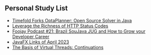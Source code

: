 ## Personal Study List
<!-- BLOG-POST-LIST:START -->
- [Timefold Forks OptaPlanner: Open Source Solver in Java](https://foojay.io/today/optaplanner-continues-as-timefold/)
- [Leverage the Richness of HTTP Status Codes](https://foojay.io/today/leverage-the-richness-of-http-status-codes/)
- [Foojay Podcast #21: Brazil SouJava JUG and How to Grow your Developer Career](https://foojay.io/today/foojay-podcast-21/)
- [JavaFX Links of April 2023](https://foojay.io/today/javafx-links-of-april-2023/)
- [The Basis of Virtual Threads: Continuations](https://foojay.io/today/the-basis-of-virtual-threads-continuations/)
<!-- BLOG-POST-LIST:END -->  
